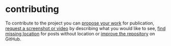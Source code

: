 # contributing

To contribute to the project you can [propose your work](./proposal.md) for publication,
[request a screenshot or video](./request.md) by describing what you would like to see,
[find missing location](./suggesting-location.md) for posts without location or
[improve the repository](./improve-repository.md) on GitHub.
